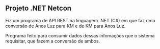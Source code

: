 ##  Projeto .NET Netcon  ##

Fiz um programa de API REST na linguagem .NET (C#) em que faz uma conversão de Anos Luz para KM e de KM para Anos Luz.

Programa feito para consumir dados dessas infomações que o sistema requisitar, que fazem a conversão de ambos.
